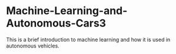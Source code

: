 # Machine-Learning-and-Autonomous-Cars3
This is a brief introduction to machine learning and how it is used in autonomous vehicles.
